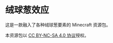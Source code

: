 # 绒球葱效应

这是一款融入了各种绒球葱要素的 Minecraft 资源包。

本资源包以 [CC BY-NC-SA 4.0 协议](https://creativecommons.org/licenses/by-nc-sa/4.0/)授权。